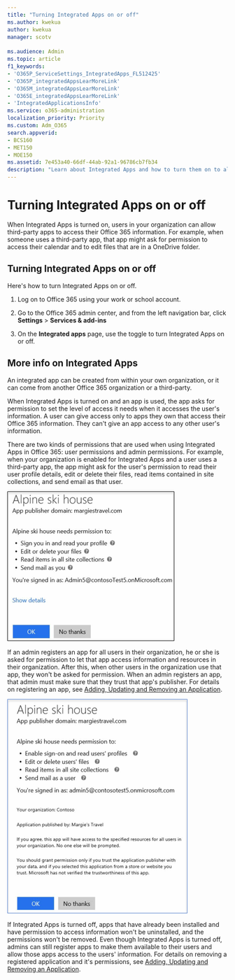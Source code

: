 ```yaml
---
title: "Turning Integrated Apps on or off"
ms.author: kwekua
author: kwekua
manager: scotv

ms.audience: Admin
ms.topic: article
f1_keywords:
- 'O365P_ServiceSettings_IntegratedApps_FL512425'
- 'O365P_integratedAppsLearMoreLink'
- 'O365M_integratedAppsLearMoreLink'
- 'O365E_integratedAppsLearMoreLink'
- 'IntegratedApplicationsInfo'
ms.service: o365-administration
localization_priority: Priority
ms.custom: Adm_O365
search.appverid:
- BCS160
- MET150
- MOE150
ms.assetid: 7e453a40-66df-44ab-92a1-96786cb7fb34
description: "Learn about Integrated Apps and how to turn them on to allow third-party apps to access users' Office 365 information."
---
```


# Turning Integrated Apps on or off

When Integrated Apps is turned on, users in your organization can allow third-party apps to access their Office 365 information. For example, when someone uses a third-party app, that app might ask for permission to access their calendar and to edit files that are in a OneDrive folder.
  
## Turning Integrated Apps on or off
<a name="__toc379982114"> </a>

Here's how to turn Integrated Apps on or off.
  
1. Log on to Office 365 using your work or school account.
    
2. Go to the Office 365 admin center, and from the left navigation bar, click **Settings** \> **Services &amp; add-ins**
    
3. On the **Integrated apps** page, use the toggle to turn Integrated Apps on or off. 
    
## More info on Integrated Apps
<a name="__toc379982114"> </a>

An integrated app can be created from within your own organization, or it can come from another Office 365 organization or a third-party. 
  
When Integrated Apps is turned on and an app is used, the app asks for permission to set the level of access it needs when it accesses the user's information. A user can give access only to apps they own that access their Office 365 information. They can't give an app access to any other user's information.
  
There are two kinds of permissions that are used when using Integrated Apps in Office 365: user permissions and admin permissions. For example, when your organization is enabled for Integrated Apps and a user uses a third-party app, the app might ask for the user's permission to read their user profile details, edit or delete their files, read items contained in site collections, and send email as that user.
  
![Integrated Apps User Permissions](../media/bb9a6cf8-da39-4ac0-9e40-cde03a81c121.gif)
  
If an admin registers an app for all users in their organization, he or she is asked for permission to let that app access information and resources in their organization. After this, when other users in the organization use that app, they won't be asked for permission. When an admin registers an app, that admin must make sure that they trust that app's publisher. For details on registering an app, see [Adding, Updating and Removing an Application](http://go.microsoft.com/fwlink/?LinkID=518600&amp;clcid=0x409).
  
![Integrated Apps Admin Permissions](../media/e24aa504-bf10-446c-a9d5-45a6f2655187.gif)
  
If Integrated Apps is turned off, apps that have already been installed and have permission to access information won't be uninstalled, and the permissions won't be removed. Even though Integrated Apps is turned off, admins can still register apps to make them available to their users and allow those apps access to the users' information. For details on removing a registered application and it's permissions, see [Adding, Updating and Removing an Application](http://go.microsoft.com/fwlink/?LinkID=518600&amp;clcid=0x409).
  

